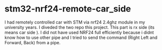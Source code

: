 # stm32-nrf24-remote-car_side
I had remotely controlled car with STM via nrf24 2.4ghz module in my university years. I diveded the two repo this project. This part is rx side (its means car side ). 
I did not have used NRF24 full efficiently because i didnt know how to use other pipe and I tried to send the command (Right Left and Forward, Back) from a pipe.
